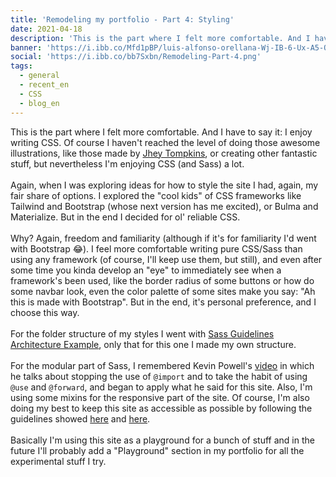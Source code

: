 ```yaml
---
title: 'Remodeling my portfolio - Part 4: Styling'
date: 2021-04-18
description: 'This is the part where I felt more comfortable. And I have to say it: I enjoy writing CSS.'
banner: 'https://i.ibb.co/Mfd1pBP/luis-alfonso-orellana-Wj-IB-6-Ux-A5-Q-unsplash.jpg'
social: 'https://i.ibb.co/bb7Sxbn/Remodeling-Part-4.png'
tags:
  - general
  - recent_en
  - CSS
  - blog_en
---
```


This is the part where I felt more comfortable. And I have to say it: I enjoy writing CSS. Of course I haven't reached the level of doing those awesome illustrations, like those made by [Jhey Tompkins](https://twitter.com/jh3yy), or creating other fantastic stuff, but nevertheless I'm enjoying CSS (and Sass) a lot.
\
\
Again, when I was exploring ideas for how to style the site I had, again, my fair share of options. I explored the "cool kids" of CSS frameworks like Tailwind and Bootstrap (whose next version has me excited), or Bulma and Materialize. But in the end I decided for ol' reliable CSS.
\
\
Why? Again, freedom and familiarity (although if it's for familiarity I'd went with Bootstrap 😂). I feel more comfortable writing pure CSS/Sass than using any framework (of course, I'll keep use them, but still), and even after some time you kinda develop an "eye" to immediately see when a framework's been used, like the border radius of some buttons or how do some navbar look, even the color palette of some sites make you say: "Ah this is made with Bootstrap". But in the end, it's personal preference, and I choose this way.
\
\
For the folder structure of my styles I went with [Sass Guidelines Architecture Example](https://sass-guidelin.es/#architecture), only that for this one I made my own structure.
\
\
For the modular part of Sass, I remembered Kevin Powell's [video](https://www.youtube.com/watch?v=CR-a8upNjJ0) in which he talks about stopping the use of `@import` and to take the habit of using `@use` and `@forward`, and began to apply what he said for this site. Also, I'm using some mixins for the responsive part of the site. Of course, I'm also doing my best to keep this site as accessible as possible by following the guidelines showed [here](https://a11y-style-guide.com/style-guide/) and [here](https://www.a11yproject.com/).
\
\
Basically I'm using this site as a playground for a bunch of stuff and in the future I'll probably add a "Playground" section in my portfolio for all the experimental stuff I try.
